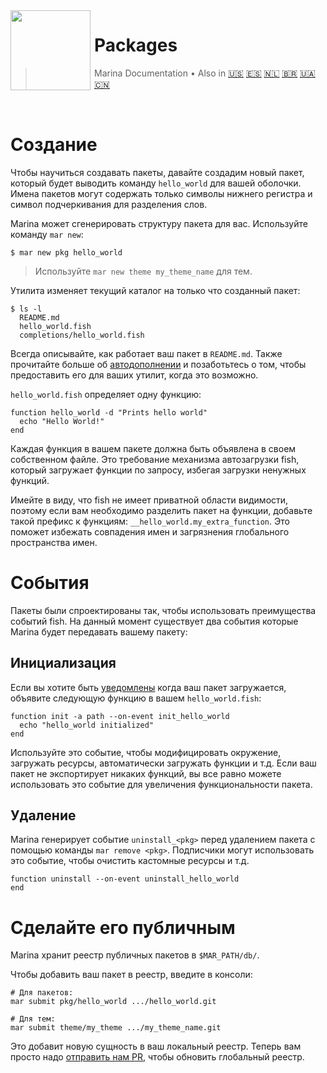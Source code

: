 <img src="https://cdn.rawgit.com/oh-my-fish/oh-my-fish/e4f1c2e0219a17e2c748b824004c8d0b38055c16/docs/logo.svg" align="left" width="128px" height="128px"/>
<img align="left" width="0" height="128px"/>

# Packages

> Marina Documentation&nbsp;&bull;&nbsp;Also in
> <a href="../en-US/Packages.md">🇺🇸</a>
> <a href="../es-ES/Packages.md">🇪🇸</a>
> <a href="../nl-NL/Packages.md">🇳🇱</a>
> <a href="../pt-BR/Packages.md">🇧🇷</a>
> <a href="../uk-UA/Packages.md">🇺🇦</a>
> <a href="../zh-CN/Packages.md">🇨🇳</a>

<br>

# Создание

Чтобы научиться создавать пакеты, давайте создадим новый пакет, который будет выводить команду `hello_world` для вашей оболочки. Имена пакетов могут содержать только символы нижнего регистра и символ подчеркивания для разделения слов.

Marina может сгенерировать структуру пакета для вас. Используйте команду `mar new`:

```fish
$ mar new pkg hello_world
```

> Используйте `mar new theme my_theme_name` для тем.

Утилита изменяет текущий каталог на только что созданный пакет:

```
$ ls -l
  README.md
  hello_world.fish
  completions/hello_world.fish
```

Всегда описывайте, как работает ваш пакет в `README.md`. Также прочитайте больше об [автодополнении](http://fishshell.com/docs/current/commands.html#complete) и позаботьтесь о том, чтобы предоставить его для ваших утилит, когда это возможно.

`hello_world.fish` определяет одну функцию:

```fish
function hello_world -d "Prints hello world"
  echo "Hello World!"
end
```

Каждая функция в вашем пакете должна быть объявлена в своем собственном файле. Это требование механизма автозагрузки fish, который загружает функции по запросу, избегая загрузки ненужных функций.

Имейте в виду, что fish не имеет приватной области видимости, поэтому если вам необходимо разделить пакет на функции, добавьте такой префикс к функциям:
`__hello_world.my_extra_function`. Это поможет избежать совпадения имен и загрязнения глобального пространства имен.

# События

Пакеты были спроектированы так, чтобы использовать преимущества событий fish. На данный момент существует два события которые Marina будет передавать вашему пакету:

## Инициализация

Если вы хотите быть [уведомлены](http://fishshell.com/docs/current/commands.html#emit) когда ваш пакет загружается, объявите следующую функцию в вашем `hello_world.fish`:

```fish
function init -a path --on-event init_hello_world
  echo "hello_world initialized"
end
```

Используйте это событие, чтобы модифицировать окружение, загружать ресурсы, автоматически загружать функции и т.д. Если ваш пакет не экспортирует никаких функций, вы все равно можете использовать это событие для увеличения функциональности пакета.

## Удаление

Marina генерирует событие `uninstall_<pkg>` перед удалением пакета с помощью команды `mar remove <pkg>`. Подписчики могут использовать это событие, чтобы очистить кастомные ресурсы и т.д.

```fish
function uninstall --on-event uninstall_hello_world
end
```


# Сделайте его публичным

Marina хранит реестр публичных пакетов в `$MAR_PATH/db/`.

Чтобы добавить ваш пакет в реестр, введите в консоли:

```fish
# Для пакетов:
mar submit pkg/hello_world .../hello_world.git

# Для тем:
mar submit theme/my_theme .../my_theme_name.git
```

Это добавит новую сущность в ваш локальный реестр. Теперь вам просто надо [отправить нам PR][mar-pulls-link], чтобы обновить глобальный реестр.


[mar-pulls-link]: https://github.com/oh-my-fish/oh-my-fish/pulls
